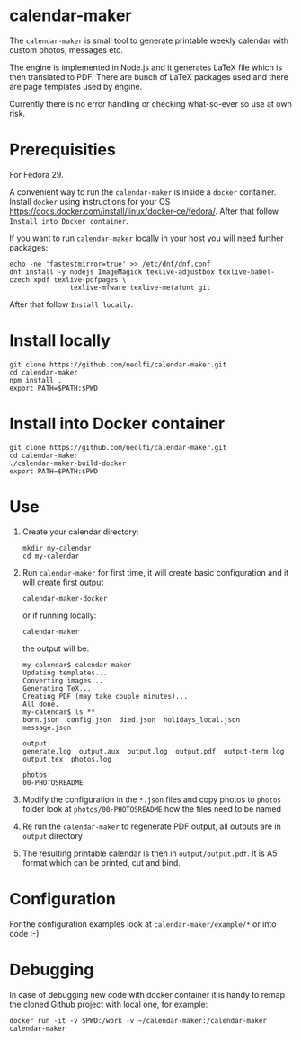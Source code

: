 calendar-maker
==============

The `calendar-maker` is small tool to generate printable weekly calendar
with custom photos, messages etc.

The engine is implemented in Node.js and it generates LaTeX file which
is then translated to PDF. There are bunch of LaTeX packages used and
there are page templates used by engine.

Currently there is no error handling or checking what-so-ever so use at own
risk. 

Prerequisities
==============

For Fedora 29.

A convenient way to run the `calendar-maker` is inside a `docker` container.
Install `docker` using instructions for your OS https://docs.docker.com/install/linux/docker-ce/fedora/.
After that follow `Install into Docker container`.

If you want to run `calendar-maker` locally in your host you will need further
packages:

```
echo -ne 'fastestmirror=true' >> /etc/dnf/dnf.conf
dnf install -y nodejs ImageMagick texlive-adjustbox texlive-babel-czech xpdf texlive-pdfpages \
               texlive-mfware texlive-metafont git 
```

After that follow `Install locally`.

Install locally
===============

```
git clone https://github.com/neolfi/calendar-maker.git
cd calendar-maker
npm install .
export PATH=$PATH:$PWD
```

Install into Docker container
=============================

```
git clone https://github.com/neolfi/calendar-maker.git
cd calendar-maker
./calendar-maker-build-docker
export PATH=$PATH:$PWD
```

Use
===

1. Create your calendar directory:

    ```
    mkdir my-calendar
    cd my-calendar
    ```

2. Run `calendar-maker` for first time, it will create basic configuration and
    it will create first output

    ```
    calendar-maker-docker
    ```

    or if running locally:

    ```
    calendar-maker
    ```

    the output will be:

    ```
    my-calendar$ calendar-maker 
    Updating templates...
    Converting images...
    Generating TeX...
    Creating PDF (may take couple minutes)...
    All done.
    my-calendar$ ls **
    born.json  config.json  died.json  holidays_local.json  message.json

    output:
    generate.log  output.aux  output.log  output.pdf  output-term.log  output.tex  photos.log

    photos:
    00-PHOTOSREADME
    ```

3. Modify the configuration in the `*.json` files and copy photos to `photos` folder
    look at `photos/00-PHOTOSREADME` how the files need to be named

4. Re run the `calendar-maker` to regenerate PDF output, all outputs are in `output` directory

5. The resulting printable calendar is then in `output/output.pdf`. It is A5 format which can
    be printed, cut and bind.

Configuration
=============

For the configuration examples look at `calendar-maker/example/*` or into code :-)

Debugging
=========

In case of debugging new code with docker container it is handy to remap the cloned
Github project with local one, for example:

```
docker run -it -v $PWD:/work -v ~/calendar-maker:/calendar-maker calendar-maker
```

